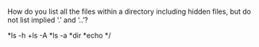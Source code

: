 How do you list all the files within a directory including hidden files, but do not list implied ‘.’ and ‘..’?

*ls -h
+ls -A
*ls -a
*dir
*echo */
